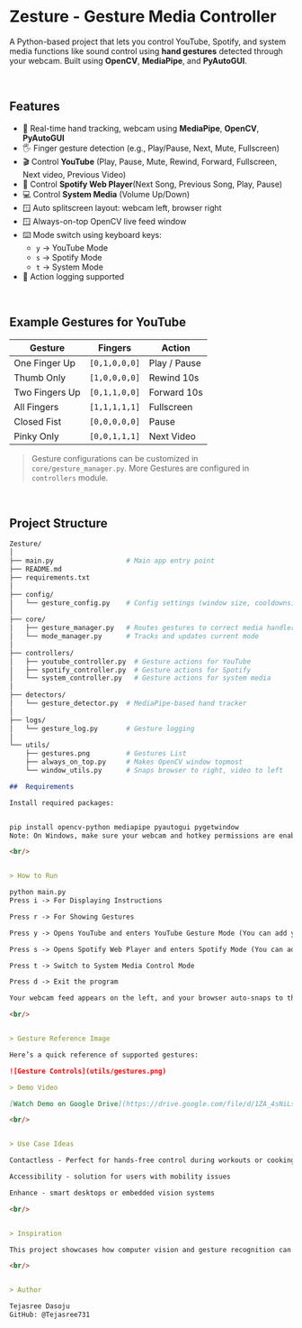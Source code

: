 # Zesture - Gesture Media Controller 

A Python-based project that lets you control YouTube, Spotify, and system media functions like sound control using **hand gestures** detected through your webcam. Built using **OpenCV**, **MediaPipe**, and **PyAutoGUI**.

<br/>


##  Features

- 👋 Real-time hand tracking, webcam using **MediaPipe**, **OpenCV**, **PyAutoGUI** 
- 🖐️ Finger gesture detection (e.g., Play/Pause, Next, Mute, Fullscreen)
- 🎬 Control **YouTube** (Play, Pause, Mute, Rewind, Forward, Fullscreen, Next video, Previous Video)
- 🎵 Control **Spotify Web Player**(Next Song, Previous Song, Play, Pause)
- 💻 Control **System Media** (Volume Up/Down)
- 🪟 Auto splitscreen layout: webcam left, browser right
- 🪟 Always-on-top OpenCV live feed window
- ⌨️ Mode switch using keyboard keys:
  - `y` → YouTube Mode
  - `s` → Spotify Mode
  - `t` → System Mode
- 📄 Action logging supported

<br/>


##  Example Gestures for YouTube

| Gesture           | Fingers          | Action                 |
|-------------------|------------------|------------------------|
| One Finger Up     | `[0,1,0,0,0]`    | Play / Pause           |
| Thumb Only        | `[1,0,0,0,0]`    | Rewind 10s             |
| Two Fingers Up    | `[0,1,1,0,0]`    | Forward 10s            |
| All Fingers       | `[1,1,1,1,1]`    | Fullscreen             |
| Closed Fist       | `[0,0,0,0,0]`    | Pause                  |
| Pinky Only        | `[0,0,1,1,1]`    | Next Video             |

> Gesture configurations can be customized in `core/gesture_manager.py`.
> More Gestures are configured in `controllers` module.

<br/>


##  Project Structure

```bash
Zesture/
│
├── main.py                  # Main app entry point
├── README.md
├── requirements.txt
│
├── config/
│   └── gesture_config.py    # Config settings (window size, cooldowns)
│
├── core/
│   ├── gesture_manager.py   # Routes gestures to correct media handler
│   └── mode_manager.py      # Tracks and updates current mode
│
├── controllers/
│   ├── youtube_controller.py  # Gesture actions for YouTube
│   ├── spotify_controller.py  # Gesture actions for Spotify
│   └── system_controller.py   # Gesture actions for system media
│
├── detectors/
│   └── gesture_detector.py  # MediaPipe-based hand tracker
│
├── logs/
│   └── gesture_log.py       # Gesture logging
│
└── utils/
    ├── gestures.png         # Gestures List
    ├── always_on_top.py     # Makes OpenCV window topmost
    └── window_utils.py      # Snaps browser to right, video to left
```


```md
##  Requirements

Install required packages:


pip install opencv-python mediapipe pyautogui pygetwindow
Note: On Windows, make sure your webcam and hotkey permissions are enabled.

<br/>


> How to Run

python main.py
Press i -> For Displaying Instructions

Press r -> For Showing Gestures

Press y -> Opens YouTube and enters YouTube Gesture Mode (You can add your customised youtube video link in the code)

Press s -> Opens Spotify Web Player and enters Spotify Mode (You can add your customised spotify playlist link in the code)

Press t -> Switch to System Media Control Mode

Press d -> Exit the program

Your webcam feed appears on the left, and your browser auto-snaps to the right.

<br/>


> Gesture Reference Image

Here’s a quick reference of supported gestures:

![Gesture Controls](utils/gestures.png)

> Demo Video 

[Watch Demo on Google Drive](https://drive.google.com/file/d/1ZA_4sNiLsikWPe3xjwKZMs_sar5VWTu7/view?usp=sharing)

<br/>


> Use Case Ideas

Contactless - Perfect for hands-free control during workouts or cooking, allowing users to interact with media without touching devices.

Accessibility - solution for users with mobility issues

Enhance - smart desktops or embedded vision systems

<br/>


> Inspiration

This project showcases how computer vision and gesture recognition can build hands-free control systems, blending machine perception with real-world interaction.

<br/>


> Author

Tejasree Dasoju  
GitHub: @Tejasree731
